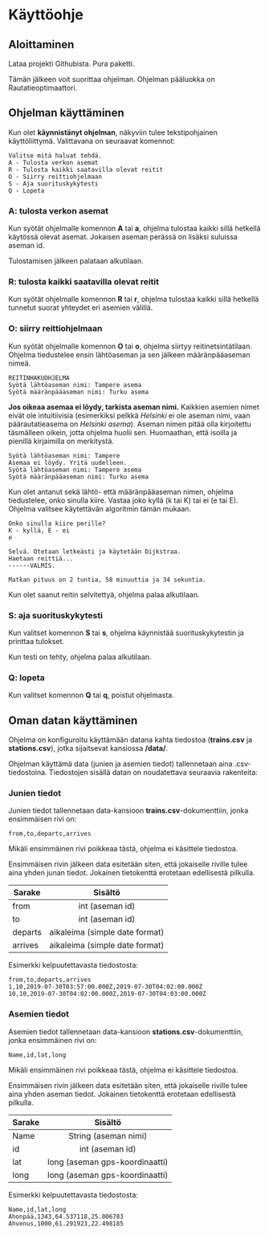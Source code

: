 # Käyttöohje


## Aloittaminen

Lataa projekti Githubista. Pura paketti.

Tämän jälkeen voit suorittaa ohjelman. Ohjelman pääluokka on Rautatieoptimaattori.


## Ohjelman käyttäminen

Kun olet **käynnistänyt ohjelman**, näkyviin tulee tekstipohjainen käyttöliittymä. Valittavana on seuraavat komennot:

    Valitse mitä haluat tehdä.
    A - Tulosta verkon asemat
    R - Tulosta kaikki saatavilla olevat reitit
    O - Siirry reittiohjelmaan
    S - Aja suorituskykytesti
    Q - Lopeta

### A: tulosta verkon asemat

Kun syötät ohjelmalle komennon **A** tai **a**, ohjelma tulostaa kaikki sillä hetkellä käytössä olevat asemat. Jokaisen aseman perässä on lisäksi suluissa aseman id.

Tulostamisen jälkeen palataan alkutilaan.

### R: tulosta kaikki saatavilla olevat reitit

Kun syötät ohjelmalle komennon **R** tai **r**, ohjelma tulostaa kaikki sillä hetkellä tunnetut suorat yhteydet eri asemien välillä.

### O: siirry reittiohjelmaan

Kun syötät ohjelmalle komennon **O** tai **o**, ohjelma siirtyy reitinetsintätilaan. Ohjelma tiedustelee ensin lähtöaseman ja sen jälkeen määränpääaseman nimeä.

    REITINHAKUOHJELMA
    Syötä lähtöaseman nimi: Tampere asema
    Syötä määränpääaseman nimi: Turku asema

**Jos oikeaa asemaa ei löydy, tarkista aseman nimi.** Kaikkien asemien nimet eivät ole intuitiivisia (esimerkiksi pelkkä *Helsinki* ei ole aseman nimi, vaan päärautatieasema on *Helsinki asema*). Aseman nimen pitää olla kirjoitettu täsmälleen oikein, jotta ohjelma huolii sen. Huomaathan, että isoilla ja pienillä kirjaimilla on merkitystä.

    Syötä lähtöaseman nimi: Tampere
    Asemaa ei löydy. Yritä uudelleen.
    Syötä lähtöaseman nimi: Tampere asema
    Syötä määränpääaseman nimi: Turku asema

Kun olet antanut sekä lähtö- että määränpääaseman nimen, ohjelma tiedustelee, onko sinulla kiire. Vastaa joko kyllä (k tai K) tai ei (e tai E). Ohjelma valitsee käytettävän algoritmin tämän mukaan.

    Onko sinulla kiire perille?
    K - kyllä, E - ei 
    e
    
    Selvä. Otetaan letkeästi ja käytetään Dijkstraa.
    Haetaan reittiä...
    ------VALMIS.
    
    Matkan pituus on 2 tuntia, 58 minuuttia ja 34 sekuntia.

Kun olet saanut reitin selvitettyä, ohjelma palaa alkutilaan.

### S: aja suorituskykytesti

Kun valitset komennon **S** tai **s**, ohjelma käynnistää suorituskykytestin ja printtaa tulokset.

Kun testi on tehty, ohjelma palaa alkutilaan.

### Q: lopeta

Kun valitset komennon **Q** tai **q**, poistut ohjelmasta.


## Oman datan käyttäminen

Ohjelma on konfiguroitu käyttämään datana kahta tiedostoa (**trains.csv** ja **stations.csv**), jotka sijaitsevat kansiossa **/data/**.

Ohjelman käyttämä data (junien ja asemien tiedot) tallennetaan aina .csv-tiedostoina. Tiedostojen sisällä datan on noudatettava seuraavia rakenteita:

### Junien tiedot

Junien tiedot tallennetaan data-kansioon **trains.csv**-dokumenttiin, jonka ensimmäisen rivi on:

    from,to,departs,arrives

Mikäli ensimmäinen rivi poikkeaa tästä, ohjelma ei käsittele tiedostoa.

Ensimmäisen rivin jälkeen data esitetään siten, että jokaiselle riville tulee aina yhden junan tiedot. Jokainen tietokenttä erotetaan edellisestä pilkulla.

| Sarake        | Sisältö                        |
| ------------- |:------------------------------:|
| from          | int (aseman id)                |
| to            | int (aseman id)                |
| departs       | aikaleima (simple date format) |
| arrives       | aikaleima (simple date format) |

Esimerkki kelpuutettavasta tiedostosta:

    from,to,departs,arrives
    1,10,2019-07-30T03:57:00.000Z,2019-07-30T04:02:00.000Z
    10,10,2019-07-30T04:02:00.000Z,2019-07-30T04:03:00.000Z

### Asemien tiedot

Asemien tiedot tallennetaan data-kansioon **stations.csv**-dokumenttiin, jonka ensimmäinen rivi on:

    Name,id,lat,long

Mikäli ensimmäinen rivi poikkeaa tästä, ohjelma ei käsittele tiedostoa.

Ensimmäisen rivin jälkeen data esitetään siten, että jokaiselle riville tulee aina yhden aseman tiedot. Jokainen tietokenttä erotetaan edellisestä pilkulla.

| Sarake        | Sisältö                        |
| ------------- |:------------------------------:|
| Name          | String (aseman nimi)           |
| id            | int (aseman id)                |
| lat           | long (aseman gps-koordinaatti) |
| long          | long (aseman gps-koordinaatti) |

Esimerkki kelpuutettavasta tiedostosta:

    Name,id,lat,long
    Ahonpää,1343,64.537118,25.006783
    Ahvenus,1000,61.291923,22.498185
